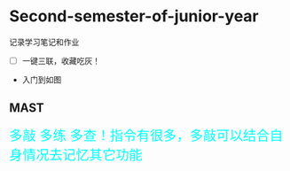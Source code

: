 # Second-semester-of-junior-year
记录学习笔记和作业

- [ ] 一键三联，收藏吃灰！

* 入门到如图

## MAST
<font size=5 color="Cyan">多敲 多练 多查！指令有很多，多敲可以结合自身情况去记忆其它功能 </font>


